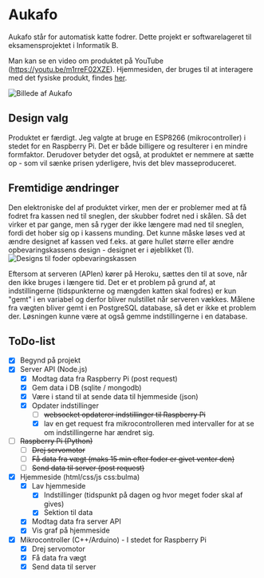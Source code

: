 # Aukafo
Aukafo står for automatisk katte fodrer. Dette projekt er softwarelageret til eksamensprojektet i Informatik B.

Man kan se en video om produktet på YouTube (https://youtu.be/m1rreF02XZE). Hjemmesiden, der bruges til at interagere med det fysiske produkt, findes [her](https://jehaj.github.io/automatisk-katte-fodrer/website/).

![Billede af Aukafo](https://github.com/jehaj/automatisk-katte-fodrer/blob/8c5f30031cff13d0d9858d51c921911a726a3ff3/Billede%20af%20Aukafo.jpg)

## Design valg
Produktet er færdigt. Jeg valgte at bruge en ESP8266 (mikrocontroller) i stedet for en Raspberry Pi. Det er både billigere og resulterer i en mindre formfaktor. Derudover betyder det også, at produktet er nemmere at sætte op - som vil sænke prisen yderligere, hvis det blev masseproduceret. 

## Fremtidige ændringer
Den elektroniske del af produktet virker, men der er problemer med at få fodret fra kassen ned til sneglen, der skubber fodret ned i skålen. Så det virker et par gange, men så ryger der ikke længere mad ned til sneglen, fordi det hober sig op i kassens munding. Det kunne måske løses ved at ændre designet af kassen ved f.eks. at gøre hullet større eller ændre opbevaringskassens design - designet er i øjeblikket (1). 
![Designs til foder opbevaringskassen](https://i.imgur.com/jBxNWDN.png)

Eftersom at serveren (APIen) kører på Heroku, sættes den til at sove, når den ikke bruges i længere tid. Det er et problem på grund af, at indstillingerne (tidspunkterne og mængden katten skal fodres) er kun "gemt" i en variabel og derfor bliver nulstillet når serveren vækkes. Målene fra vægten bliver gemt i en PostgreSQL database, så det er ikke et problem der. Løsningen kunne være at også gemme indstillingerne i en database.

## ToDo-list
- [x] Begynd på projekt
- [x] Server API (Node.js)
  - [x] Modtag data fra Raspberry Pi (post request)
  - [x] Gem data i DB (sqlite / mongodb)
  - [x] Være i stand  til at sende data til hjemmeside (json)
  - [x] Opdater indstillinger
    - [ ] ~~websocket opdaterer indstillinger til Raspberry Pi~~
    - [x] lav en get request fra mikrocontrolleren med intervaller for at se om indstillingerne har ændret sig.
- [ ] ~~Raspberry Pi (Python)~~
  - [ ] ~~Drej servomotor~~
  - [ ] ~~Få data fra vægt (maks 15 min efter foder er givet venter den)~~
  - [ ] ~~Send data til server (post request)~~
- [x] Hjemmeside (html/css/js css:bulma)
  - [x] Lav hjemmeside
    - [x] Indstillinger (tidspunkt på dagen og hvor meget foder skal af gives)
    - [x] Sektion til data
  - [x] Modtag data fra server API
  - [x] Vis graf på hjemmeside
- [x] Mikrocontroller (C++/Arduino) - I stedet for Raspberry Pi
  - [x] Drej servomotor
  - [x] Få data fra vægt
  - [x] Send data til server
